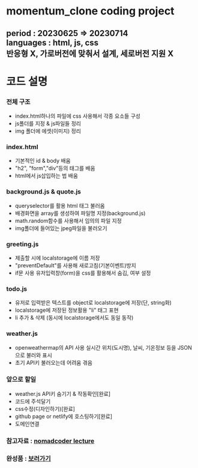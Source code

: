momentum_clone coding project
========================


period : 20230625 => 20230714<br>
languages : html, js, css<br>
반응형 X, 가로버전에 맞춰서 설계, 세로버전 지원 X
--------------------------------

코드 설명
================

### 전체 구조
* index.html하나의 파일에 css 사용해서 각종 요소들 구성
* js폴더를 지정 & js파일들 정리
* img 폴더에 에셋(이미지) 정리

### index.html
* 기본적인 id & body 배움
* "h2", "form","div"등의 태그를 배움
* html에서 js삽입하는 법 배움

### background.js & quote.js
* queryselector를 활용 html 태그 불러옴
* 배경화면을 array를 생성하여 파일명 지정(background.js)
* math.random함수를 사용해서 임의의 파일 지정
* img폴더에 들어있는 jpeg파일을 불러오기

### greeting.js
* 제출할 시에 localstorage에 이름 저장
* "preventDefault"를 사용해 새로고침(기본이벤트)방지
* if문 사용 유저입력창(form)을 css를 활용해서 숨김, 여부 설정

### todo.js
* 유저로 입력받은 텍스트를 object로 localstorage에 저장(단, string화)
* localstorage에 저장된 정보활용 "li" 태그 표현
* li 추가 & 삭제 (동시에 localstorage에서도 동일 동작)

### weather.js
* openweathermap의 API 사용 실시간 위치(도시명), 날씨, 기온정보 등을 JSON으로 불러와 표시
* 초기 API키 불러오는데 어려움 겪음

### 앞으로 할일
* weather.js API키 숨기기 & 작동확인[완료]
* 코드에 주석달기
* css수정(디자인하기)[완료]
* github page or netlify에 호스팅하기[완료]
* 도메인연결


### 참고자료 : [nomadcoder lecture](https://nomadcoders.co/javascript-for-beginners)
### 완성품 : [보러가기](https://friendly-starburst-26b9c6.netlify.app/)